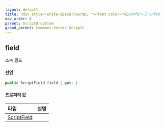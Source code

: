 ```yaml
---
layout: default
title: <div style="white-space:nowrap; "><font color="#2c84fa">❒ </font>field</div>
nav_order: 0
parent: ScriptDropItem
grand_parent: Commons.Server.Scripts
---
```


## field

소속 필드

#### 선언
```cs
public ScriptField field { get; }
```

#### 프로퍼티 값

|타입|설명|
|:-|:-|
|[ScriptField](../6.ScriptField)|